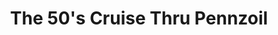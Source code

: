 ---
title: "The 50's Cruise Thru Pennzoil"
url: /southgate/the-50s-cruise-thru-pennzoil/
shop: Autowerkstatt
---